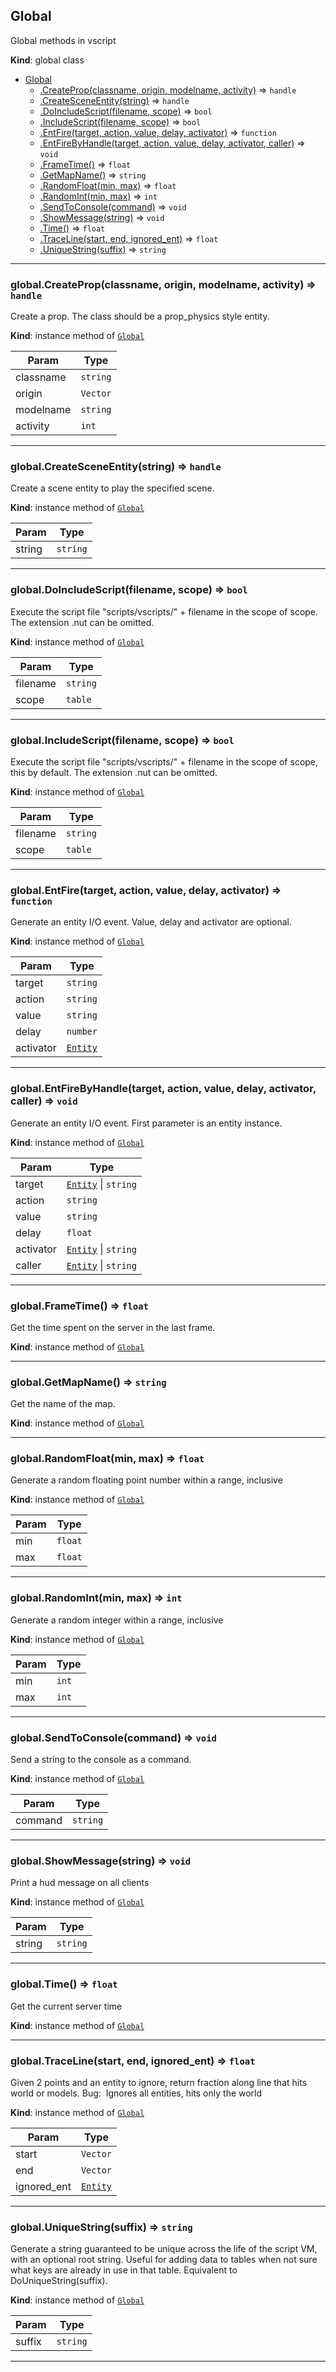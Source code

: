 <a name="Global"></a>

## Global
Global methods in vscript

**Kind**: global class  

* [Global](#Global)
    * [.CreateProp(classname, origin, modelname, activity)](#Global+CreateProp) ⇒ <code>handle</code>
    * [.CreateSceneEntity(string)](#Global+CreateSceneEntity) ⇒ <code>handle</code>
    * [.DoIncludeScript(filename, scope)](#Global+DoIncludeScript) ⇒ <code>bool</code>
    * [.IncludeScript(filename, scope)](#Global+IncludeScript) ⇒ <code>bool</code>
    * [.EntFire(target, action, value, delay, activator)](#Global+EntFire) ⇒ <code>function</code>
    * [.EntFireByHandle(target, action, value, delay, activator, caller)](#Global+EntFireByHandle) ⇒ <code>void</code>
    * [.FrameTime()](#Global+FrameTime) ⇒ <code>float</code>
    * [.GetMapName()](#Global+GetMapName) ⇒ <code>string</code>
    * [.RandomFloat(min, max)](#Global+RandomFloat) ⇒ <code>float</code>
    * [.RandomInt(min, max)](#Global+RandomInt) ⇒ <code>int</code>
    * [.SendToConsole(command)](#Global+SendToConsole) ⇒ <code>void</code>
    * [.ShowMessage(string)](#Global+ShowMessage) ⇒ <code>void</code>
    * [.Time()](#Global+Time) ⇒ <code>float</code>
    * [.TraceLine(start, end, ignored_ent)](#Global+TraceLine) ⇒ <code>float</code>
    * [.UniqueString(suffix)](#Global+UniqueString) ⇒ <code>string</code>

  
---
<a name="Global+CreateProp"></a>

### global.CreateProp(classname, origin, modelname, activity) ⇒ <code>handle</code>
Create a prop. The class should be a prop_physics style entity.

**Kind**: instance method of [<code>Global</code>](#Global)  

| Param | Type |
| --- | --- |
| classname | <code>string</code> | 
| origin | <code>Vector</code> | 
| modelname | <code>string</code> | 
| activity | <code>int</code> | 

  
---
<a name="Global+CreateSceneEntity"></a>

### global.CreateSceneEntity(string) ⇒ <code>handle</code>
Create a scene entity to play the specified scene.

**Kind**: instance method of [<code>Global</code>](#Global)  

| Param | Type |
| --- | --- |
| string | <code>string</code> | 

  
---
<a name="Global+DoIncludeScript"></a>

### global.DoIncludeScript(filename, scope) ⇒ <code>bool</code>
Execute the script file "scripts/vscripts/" + filename in the scope of scope. The extension .nut can be omitted.

**Kind**: instance method of [<code>Global</code>](#Global)  

| Param | Type |
| --- | --- |
| filename | <code>string</code> | 
| scope | <code>table</code> | 

  
---
<a name="Global+IncludeScript"></a>

### global.IncludeScript(filename, scope) ⇒ <code>bool</code>
Execute the script file "scripts/vscripts/" + filename in the scope of scope, this by default. The extension .nut can be omitted.

**Kind**: instance method of [<code>Global</code>](#Global)  

| Param | Type |
| --- | --- |
| filename | <code>string</code> | 
| scope | <code>table</code> | 

  
---
<a name="Global+EntFire"></a>

### global.EntFire(target, action, value, delay, activator) ⇒ <code>function</code>
Generate an entity I/O event. Value, delay and activator are optional.

**Kind**: instance method of [<code>Global</code>](#Global)  

| Param | Type |
| --- | --- |
| target | <code>string</code> | 
| action | <code>string</code> | 
| value | <code>string</code> | 
| delay | <code>number</code> | 
| activator | [<code>Entity</code>](#Entity) | 

  
---
<a name="Global+EntFireByHandle"></a>

### global.EntFireByHandle(target, action, value, delay, activator, caller) ⇒ <code>void</code>
Generate an entity I/O event. First parameter is an entity instance.

**Kind**: instance method of [<code>Global</code>](#Global)  

| Param | Type |
| --- | --- |
| target | [<code>Entity</code>](#Entity) \| <code>string</code> | 
| action | <code>string</code> | 
| value | <code>string</code> | 
| delay | <code>float</code> | 
| activator | [<code>Entity</code>](#Entity) \| <code>string</code> | 
| caller | [<code>Entity</code>](#Entity) \| <code>string</code> | 

  
---
<a name="Global+FrameTime"></a>

### global.FrameTime() ⇒ <code>float</code>
Get the time spent on the server in the last frame.

**Kind**: instance method of [<code>Global</code>](#Global)  
  
---
<a name="Global+GetMapName"></a>

### global.GetMapName() ⇒ <code>string</code>
Get the name of the map.

**Kind**: instance method of [<code>Global</code>](#Global)  
  
---
<a name="Global+RandomFloat"></a>

### global.RandomFloat(min, max) ⇒ <code>float</code>
Generate a random floating point number within a range, inclusive

**Kind**: instance method of [<code>Global</code>](#Global)  

| Param | Type |
| --- | --- |
| min | <code>float</code> | 
| max | <code>float</code> | 

  
---
<a name="Global+RandomInt"></a>

### global.RandomInt(min, max) ⇒ <code>int</code>
Generate a random integer within a range, inclusive

**Kind**: instance method of [<code>Global</code>](#Global)  

| Param | Type |
| --- | --- |
| min | <code>int</code> | 
| max | <code>int</code> | 

  
---
<a name="Global+SendToConsole"></a>

### global.SendToConsole(command) ⇒ <code>void</code>
Send a string to the console as a command.

**Kind**: instance method of [<code>Global</code>](#Global)  

| Param | Type |
| --- | --- |
| command | <code>string</code> | 

  
---
<a name="Global+ShowMessage"></a>

### global.ShowMessage(string) ⇒ <code>void</code>
Print a hud message on all clients

**Kind**: instance method of [<code>Global</code>](#Global)  

| Param | Type |
| --- | --- |
| string | <code>string</code> | 

  
---
<a name="Global+Time"></a>

### global.Time() ⇒ <code>float</code>
Get the current server time

**Kind**: instance method of [<code>Global</code>](#Global)  
  
---
<a name="Global+TraceLine"></a>

### global.TraceLine(start, end, ignored_ent) ⇒ <code>float</code>
Given 2 points and an entity to ignore, return fraction along line that hits world or models. Bug:  Ignores all entities, hits only the world

**Kind**: instance method of [<code>Global</code>](#Global)  

| Param | Type |
| --- | --- |
| start | <code>Vector</code> | 
| end | <code>Vector</code> | 
| ignored_ent | [<code>Entity</code>](#Entity) | 

  
---
<a name="Global+UniqueString"></a>

### global.UniqueString(suffix) ⇒ <code>string</code>
Generate a string guaranteed to be unique across the life of the script VM, with an optional root string. Useful for adding data to tables when not sure what keys are already in use in that table. Equivalent to DoUniqueString(suffix).

**Kind**: instance method of [<code>Global</code>](#Global)  

| Param | Type |
| --- | --- |
| suffix | <code>string</code> | 

  
---
